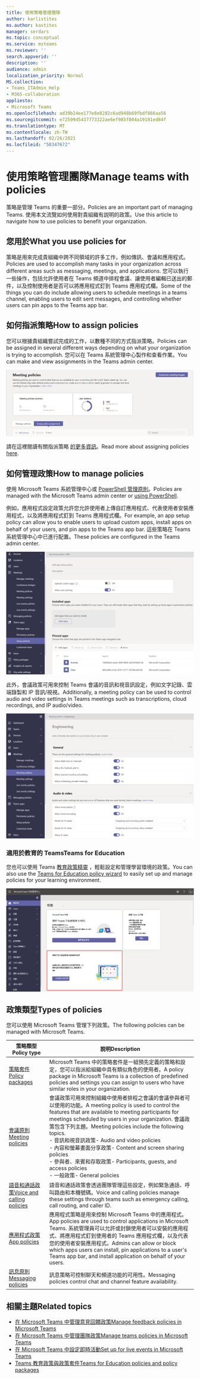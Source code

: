 ```yaml
---
title: 使用策略管理團隊
author: karlistites
ms.author: kastites
manager: serdars
ms.topic: conceptual
ms.service: msteams
ms.reviewer: ''
search.appverid: ''
description: ''
audience: admin
localization_priority: Normal
MS.collection:
- Teams_ITAdmin_Help
- M365-collaboration
appliesto:
- Microsoft Teams
ms.openlocfilehash: ad39b24ee177e8e8282c6ad948b69fbdf866aa56
ms.sourcegitcommit: e72599d5437773322ae6ef985f804a19101ed84f
ms.translationtype: MT
ms.contentlocale: zh-TW
ms.lasthandoff: 02/26/2021
ms.locfileid: "50347672"
---
```

# <a name="manage-teams-with-policies"></a><span data-ttu-id="e796d-102">使用策略管理團隊</span><span class="sxs-lookup"><span data-stu-id="e796d-102">Manage teams with policies</span></span>

<span data-ttu-id="e796d-103">策略是管理 Teams 的重要一部分。</span><span class="sxs-lookup"><span data-stu-id="e796d-103">Policies are an important part of managing Teams.</span></span> <span data-ttu-id="e796d-104">使用本文流覽如何使用對貴組織有説明的政策。</span><span class="sxs-lookup"><span data-stu-id="e796d-104">Use this article to navigate how to use policies to benefit your organization.</span></span>

## <a name="what-you-use-policies-for"></a><span data-ttu-id="e796d-105">您用於</span><span class="sxs-lookup"><span data-stu-id="e796d-105">What you use policies for</span></span>

<span data-ttu-id="e796d-106">策略是用來完成貴組織中跨不同領域的許多工作，例如傳訊、會議和應用程式。</span><span class="sxs-lookup"><span data-stu-id="e796d-106">Policies are used to accomplish many tasks in your organization across different areas such as messaging, meetings, and applications.</span></span> <span data-ttu-id="e796d-107">您可以執行一些操作，包括允許使用者在 Teams 頻道中排程會議、讓使用者編輯已送出的郵件，以及控制使用者是否可以將應用程式釘到 Teams 應用程式欄。</span><span class="sxs-lookup"><span data-stu-id="e796d-107">Some of the things you can do include allowing users to schedule meetings in a teams channel, enabling users to edit sent messages, and controlling whether users can pin apps to the Teams app bar.</span></span>

## <a name="how-to-assign-policies"></a><span data-ttu-id="e796d-108">如何指派策略</span><span class="sxs-lookup"><span data-stu-id="e796d-108">How to assign policies</span></span>

<span data-ttu-id="e796d-109">您可以根據貴組織嘗試完成的工作，以數種不同的方式指派策略。</span><span class="sxs-lookup"><span data-stu-id="e796d-109">Policies can be assigned in several different ways depending on what your organization is trying to accomplish.</span></span> <span data-ttu-id="e796d-110">您可以在 Teams 系統管理中心製作和查看作業。</span><span class="sxs-lookup"><span data-stu-id="e796d-110">You can make and view assignments in the Teams admin center.</span></span>

![群組原則指派的螢幕擷取畫面。](media/group-policy-assignment.png)

<span data-ttu-id="e796d-112">請在這裡閱讀有關指派策略 [的更多資訊](assign-policies.md)。</span><span class="sxs-lookup"><span data-stu-id="e796d-112">Read more about assigning policies [here](assign-policies.md).</span></span>

## <a name="how-to-manage-policies"></a><span data-ttu-id="e796d-113">如何管理政策</span><span class="sxs-lookup"><span data-stu-id="e796d-113">How to manage policies</span></span>

<span data-ttu-id="e796d-114">使用 Microsoft Teams 系統管理中心或 [PowerShell 管理原則](https://docs.microsoft.com/microsoftteams/teams-powershell-managing-teams#manage-policies-via-powershell)。</span><span class="sxs-lookup"><span data-stu-id="e796d-114">Policies are managed with the Microsoft Teams admin center or [using PowerShell](https://docs.microsoft.com/microsoftteams/teams-powershell-managing-teams#manage-policies-via-powershell).</span></span>

<span data-ttu-id="e796d-115">例如，應用程式設定政策允許您允許使用者上傳自訂應用程式、代表使用者安裝應用程式，以及將應用程式釘到 Teams 應用程式欄。</span><span class="sxs-lookup"><span data-stu-id="e796d-115">For example, an app setup policy can allow you to enable users to upload custom apps, install apps on behalf of your users, and pin apps to the Teams app bar.</span></span> <span data-ttu-id="e796d-116">這些策略在 Teams 系統管理中心中已進行配置。</span><span class="sxs-lookup"><span data-stu-id="e796d-116">These policies are configured in the Teams admin center.</span></span>

![應用程式設定策略的螢幕擷取畫面。](media/app-setup-policy.png)

<span data-ttu-id="e796d-118">此外，會議政策可用來控制 Teams 會議的音訊和視音訊設定，例如文字記錄、雲端錄製和 IP 音訊/視視。</span><span class="sxs-lookup"><span data-stu-id="e796d-118">Additionally, a meeting policy can be used to control audio and video settings in Teams meetings such as transcriptions, cloud recordings, and IP audio/video.</span></span>

![會議策略的螢幕擷取畫面。](media/engineering-meeting-policy.png)

### <a name="teams-for-education"></a><span data-ttu-id="e796d-120">適用於教育的 Teams</span><span class="sxs-lookup"><span data-stu-id="e796d-120">Teams for Education</span></span>

<span data-ttu-id="e796d-121">您也可以使用 Teams [教育政策精靈](easy-policy-setup-edu.md) ，輕鬆設定和管理學習環境的政策。</span><span class="sxs-lookup"><span data-stu-id="e796d-121">You can also use the [Teams for Education policy wizard](easy-policy-setup-edu.md) to easily set up and manage policies for your learning environment.</span></span>

![Teams 教育政策精靈的螢幕擷取畫面。](media/easy-policy-setup-quick-setup.png)

## <a name="types-of-policies"></a><span data-ttu-id="e796d-123">政策類型</span><span class="sxs-lookup"><span data-stu-id="e796d-123">Types of policies</span></span>

<span data-ttu-id="e796d-124">您可以使用 Microsoft Teams 管理下列政策。</span><span class="sxs-lookup"><span data-stu-id="e796d-124">The following policies can be managed with Microsoft Teams.</span></span>

<span data-ttu-id="e796d-125">策略類型</span><span class="sxs-lookup"><span data-stu-id="e796d-125">Policy type</span></span> | <span data-ttu-id="e796d-126">說明</span><span class="sxs-lookup"><span data-stu-id="e796d-126">Description</span></span>
------------|------------
[<span data-ttu-id="e796d-127">策略套件</span><span class="sxs-lookup"><span data-stu-id="e796d-127">Policy packages</span></span>](manage-policy-packages.md) | <span data-ttu-id="e796d-128">Microsoft Teams 中的策略套件是一組預先定義的策略和設定，您可以指派給組織中具有類似角色的使用者。</span><span class="sxs-lookup"><span data-stu-id="e796d-128">A policy package in Microsoft Teams is a collection of predefined policies and settings you can assign to users who have similar roles in your organization.</span></span>
[<span data-ttu-id="e796d-129">會議原則</span><span class="sxs-lookup"><span data-stu-id="e796d-129">Meeting policies</span></span>](meeting-policies-in-teams.md) | <span data-ttu-id="e796d-130">會議政策可用來控制組織中使用者排程之會議的會議參與者可以使用的功能。</span><span class="sxs-lookup"><span data-stu-id="e796d-130">A meeting policy is used to control the features that are available to meeting participants for meetings scheduled by users in your organization.</span></span> <span data-ttu-id="e796d-131">會議政策包含下列主題。</span><span class="sxs-lookup"><span data-stu-id="e796d-131">Meeting policies include the following topics.</span></span><br> <span data-ttu-id="e796d-132">- 音訊和視音訊政策</span><span class="sxs-lookup"><span data-stu-id="e796d-132">- Audio and video policies</span></span><br> <span data-ttu-id="e796d-133">- 內容和螢幕畫面分享政策</span><span class="sxs-lookup"><span data-stu-id="e796d-133">- Content and screen sharing policies</span></span><br> <span data-ttu-id="e796d-134">- 參與者、來賓和存取政策</span><span class="sxs-lookup"><span data-stu-id="e796d-134">- Participants, guests, and access policies</span></span><br> <span data-ttu-id="e796d-135">- 一般政策</span><span class="sxs-lookup"><span data-stu-id="e796d-135">- General policies</span></span>
[<span data-ttu-id="e796d-136">語音和通話政策</span><span class="sxs-lookup"><span data-stu-id="e796d-136">Voice and calling policies</span></span>](voice-and-calling-policies.md)| <span data-ttu-id="e796d-137">語音和通話政策會透過團隊管理這些設定，例如緊急通話、呼叫路由和本機號碼。</span><span class="sxs-lookup"><span data-stu-id="e796d-137">Voice and calling policies manage these settings through teams such as emergency calling, call routing, and caller ID.</span></span>
[<span data-ttu-id="e796d-138">應用程式政策</span><span class="sxs-lookup"><span data-stu-id="e796d-138">App policies</span></span>](app-policies.md)| <span data-ttu-id="e796d-139">應用程式策略是用來控制 Microsoft Teams 中的應用程式。</span><span class="sxs-lookup"><span data-stu-id="e796d-139">App policies are used to control applications in Microsoft Teams.</span></span> <span data-ttu-id="e796d-140">系統管理員可以允許或封鎖使用者可以安裝的應用程式、將應用程式釘到使用者的 Teams 應用程式欄，以及代表您的使用者安裝應用程式。</span><span class="sxs-lookup"><span data-stu-id="e796d-140">Admins can allow or block which apps users can install, pin applications to a user's Teams app bar, and install application on behalf of your users.</span></span>
[<span data-ttu-id="e796d-141">訊息原則</span><span class="sxs-lookup"><span data-stu-id="e796d-141">Messaging policies</span></span>](messaging-policies-in-teams.md)| <span data-ttu-id="e796d-142">訊息策略可控制聊天和頻道功能的可用性。</span><span class="sxs-lookup"><span data-stu-id="e796d-142">Messaging policies control chat and channel feature availability.</span></span>

## <a name="related-topics"></a><span data-ttu-id="e796d-143">相關主題</span><span class="sxs-lookup"><span data-stu-id="e796d-143">Related topics</span></span>

* [<span data-ttu-id="e796d-144">在 Microsoft Teams 中管理意見回饋政策</span><span class="sxs-lookup"><span data-stu-id="e796d-144">Manage feedback policies in Microsoft Teams</span></span>](manage-feedback-policies-in-teams.md)
* [<span data-ttu-id="e796d-145">在 Microsoft Teams 中管理團隊政策</span><span class="sxs-lookup"><span data-stu-id="e796d-145">Manage teams policies in Microsoft Teams</span></span>](teams-policies.md)
* [<span data-ttu-id="e796d-146">在 Microsoft Teams 中設定即時活動</span><span class="sxs-lookup"><span data-stu-id="e796d-146">Set up for live events in Microsoft Teams</span></span>](teams-live-events/set-up-for-teams-live-events.md)
* [<span data-ttu-id="e796d-147">Teams 教育政策與政策套件</span><span class="sxs-lookup"><span data-stu-id="e796d-147">Teams for Education policies and policy packages</span></span>](policy-packages-edu.md)
